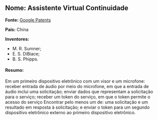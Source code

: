 ## Nome: Assistente Virtual Continuidade

**Fonte:** [Google Patents](https://patents.google.com/patent/CN107257950A/zh?oq=%E8%99%9B%E6%93%AC%E5%8A%A9%E7%90%86)

**País:** China

**Inventores:**
- M. R. Sumner;
- E. S. DiBiace;
- B. S. Phipps.

#### Resumo:

Em um primeiro dispositivo eletrônico com um visor e um microfone: receber entrada de áudio por meio do microfone, em que a entrada de áudio inclui uma solicitação; enviar dados que representam a solicitação para o serviço; receber um token do serviço, em que o token permite o acesso do serviço Encontrar pelo menos um de: uma solicitação e um resultado em resposta à solicitação; e enviar o token para um segundo dispositivo eletrônico externo ao primeiro dispositivo eletrônico.